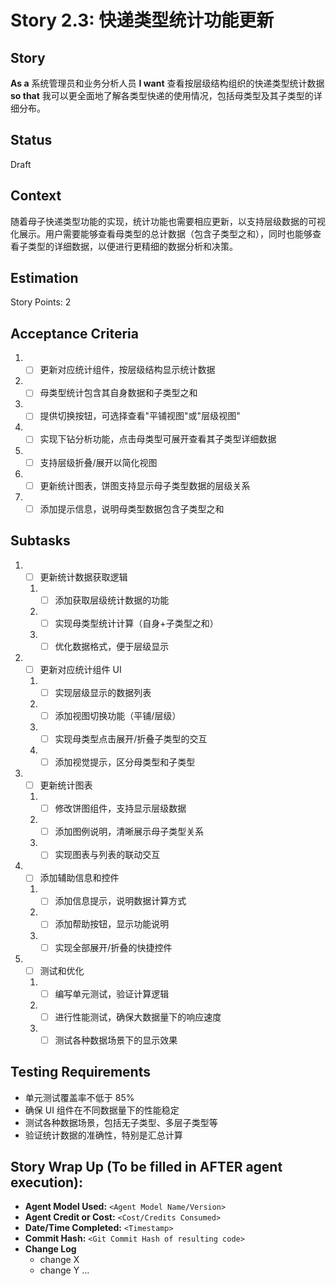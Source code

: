 # Story 2.3: 快递类型统计功能更新

## Story

**As a** 系统管理员和业务分析人员
**I want** 查看按层级结构组织的快递类型统计数据
**so that** 我可以更全面地了解各类型快递的使用情况，包括母类型及其子类型的详细分布。

## Status

Draft

## Context

随着母子快递类型功能的实现，统计功能也需要相应更新，以支持层级数据的可视化展示。用户需要能够查看母类型的总计数据（包含子类型之和），同时也能够查看子类型的详细数据，以便进行更精细的数据分析和决策。

## Estimation

Story Points: 2

## Acceptance Criteria

1. - [ ] 更新对应统计组件，按层级结构显示统计数据
2. - [ ] 母类型统计包含其自身数据和子类型之和
3. - [ ] 提供切换按钮，可选择查看"平铺视图"或"层级视图"
4. - [ ] 实现下钻分析功能，点击母类型可展开查看其子类型详细数据
5. - [ ] 支持层级折叠/展开以简化视图
6. - [ ] 更新统计图表，饼图支持显示母子类型数据的层级关系
7. - [ ] 添加提示信息，说明母类型数据包含子类型之和

## Subtasks

1. - [ ] 更新统计数据获取逻辑

   1. - [ ] 添加获取层级统计数据的功能
   2. - [ ] 实现母类型统计计算（自身+子类型之和）
   3. - [ ] 优化数据格式，便于层级显示

2. - [ ] 更新对应统计组件 UI

   1. - [ ] 实现层级显示的数据列表
   2. - [ ] 添加视图切换功能（平铺/层级）
   3. - [ ] 实现母类型点击展开/折叠子类型的交互
   4. - [ ] 添加视觉提示，区分母类型和子类型

3. - [ ] 更新统计图表

   1. - [ ] 修改饼图组件，支持显示层级数据
   2. - [ ] 添加图例说明，清晰展示母子类型关系
   3. - [ ] 实现图表与列表的联动交互

4. - [ ] 添加辅助信息和控件

   1. - [ ] 添加信息提示，说明数据计算方式
   2. - [ ] 添加帮助按钮，显示功能说明
   3. - [ ] 实现全部展开/折叠的快捷控件

5. - [ ] 测试和优化
   1. - [ ] 编写单元测试，验证计算逻辑
   2. - [ ] 进行性能测试，确保大数据量下的响应速度
   3. - [ ] 测试各种数据场景下的显示效果

## Testing Requirements

- 单元测试覆盖率不低于 85%
- 确保 UI 组件在不同数据量下的性能稳定
- 测试各种数据场景，包括无子类型、多层子类型等
- 验证统计数据的准确性，特别是汇总计算

## Story Wrap Up (To be filled in AFTER agent execution):

- **Agent Model Used:** `<Agent Model Name/Version>`
- **Agent Credit or Cost:** `<Cost/Credits Consumed>`
- **Date/Time Completed:** `<Timestamp>`
- **Commit Hash:** `<Git Commit Hash of resulting code>`
- **Change Log**
  - change X
  - change Y
    ...

